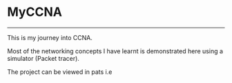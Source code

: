 # MyCCNA
<hr />
<p>This is my journey into CCNA. </p><p>Most of the networking concepts I have learnt is demonstrated here using a simulator (Packet tracer).</p><p>The project can be viewed in pats i.e </p>
